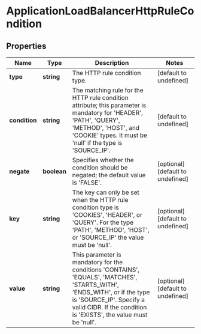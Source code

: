 # ApplicationLoadBalancerHttpRuleCondition

## Properties
| Name | Type | Description | Notes |
| ------------ | ------------- | ------------- | ------------- |
| **type** | **string** | The HTTP rule condition type. | [default to undefined] |
| **condition** | **string** | The matching rule for the HTTP rule condition attribute; this parameter is mandatory for \'HEADER\', \'PATH\', \'QUERY\', \'METHOD\', \'HOST\', and \'COOKIE\' types. It must be \'null\' if the type is \'SOURCE_IP\'. | [default to undefined] |
| **negate** | **boolean** | Specifies whether the condition should be negated; the default value is \'FALSE\'. | [optional] [default to undefined] |
| **key** | **string** | The key can only be set when the HTTP rule condition type is \'COOKIES\', \'HEADER\', or \'QUERY\'. For the type \'PATH\', \'METHOD\', \'HOST\', or \'SOURCE_IP\' the value must be \'null\'. | [optional] [default to undefined] |
| **value** | **string** | This parameter is mandatory for the conditions \'CONTAINS\', \'EQUALS\', \'MATCHES\', \'STARTS_WITH\', \'ENDS_WITH\', or if the type is \'SOURCE_IP\'. Specify a valid CIDR. If the condition is \'EXISTS\', the value must be \'null\'. | [optional] [default to undefined] |


